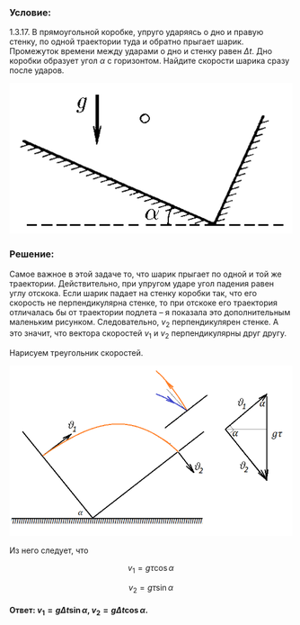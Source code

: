 ###  Условие:

$1.3.17.$ В прямоугольной коробке, упруго ударяясь о дно и правую стенку, по одной траектории туда и обратно прыгает шарик. Промежуток времени между ударами о дно и стенку равен $\Delta t$. Дно коробки образует угол $\alpha$ с горизонтом. Найдите скорости шарика сразу после ударов.

![ К задаче 1.3.17 |506x269, 34%](../../img/1.3.17/statement.png)

###  Решение:

Самое важное в этой задаче то, что шарик прыгает по одной и той же траектории. Действительно, при упругом ударе угол падения равен углу отскока. Если шарик падает на стенку коробки так, что его скорость не перпендикулярна стенке, то при отскоке его траектория отличалась бы от траектории подлета – я показала это дополнительным маленьким рисунком. Следовательно, $v_2$ перпендикулярен стенке. А это значит, что вектора скоростей $v_1$ и $v_2$ перпендикулярны друг другу.

Нарисуем треугольник скоростей.

![ Треугольник скоростей |814x489, 59%](../../img/1.3.17/drawing.png)

Из него следует, что

$$
v_1 = g \tau\cos\alpha
$$

$$
v_2 = g \tau\sin\alpha
$$

#### Ответ: $v_{1}=g\Delta t\sin\alpha ,$ $v_{2}=g\Delta t\cos\alpha .$